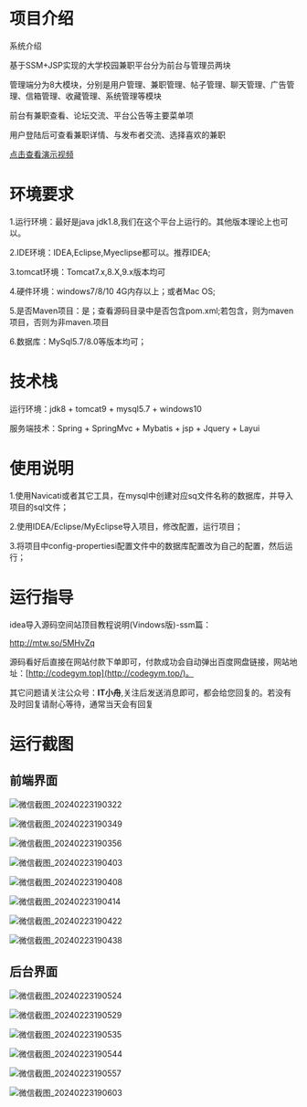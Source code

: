 # 项目介绍

系统介绍

基于SSM+JSP实现的大学校园兼职平台分为前台与管理员两块

管理端分为8大模块，分别是用户管理、兼职管理、帖子管理、聊天管理、广告管理、信箱管理、收藏管理、系统管理等模块

前台有兼职查看、论坛交流、平台公告等主要菜单项

用户登陆后可查看兼职详情、与发布者交流、选择喜欢的兼职



[点击查看演示视频](https://www.bilibili.com/video/BV1wH4y177db/?vd_source=889c0f0075f549c240ac1433b405c567)

# 环境要求

1.运行环境：最好是java jdk1.8,我们在这个平台上运行的。其他版本理论上也可以。 

2.IDE环境：IDEA,Eclipse,Myeclipse都可以。推荐IDEA; 

3.tomcat环境：Tomcat7.x,8.X,9.x版本均可 

4.硬件环境：windows7/8/10 4G内存以上；或者Mac OS; 

5.是否Maven项目：是；查看源码目录中是否包含pom.xml;若包含，则为maven项目，否则为非maven.项目 

6.数据库：MySql5.7/8.0等版本均可；

# 技术栈

运行环境：jdk8 + tomcat9 + mysql5.7 + windows10

服务端技术：Spring + SpringMvc + Mybatis + jsp + Jquery + Layui



# 使用说明

1.使用Navicati或者其它工具，在mysql中创建对应sq文件名称的数据库，并导入项目的sql文件； 

2.使用IDEA/Eclipse/MyEclipse导入项目，修改配置，运行项目； 

3.将项目中config-propertiesi配置文件中的数据库配置改为自己的配置，然后运行；

# 运行指导

idea导入源码空间站顶目教程说明(Vindows版)-ssm篇：

http://mtw.so/5MHvZq 

源码看好后直接在网站付款下单即可，付款成功会自动弹出百度网盘链接，网站地址：[http://codegym.top](http://codegym.top/)。 

其它问题请关注公众号：**IT小舟**,关注后发送消息即可，都会给您回复的。若没有及时回复请耐心等待，通常当天会有回复

# 运行截图

## 前端界面

![微信截图_20240223190322](https://gulimallcativen.oss-cn-shenzhen.aliyuncs.com/bishe/%E5%BE%AE%E4%BF%A1%E6%88%AA%E5%9B%BE_20240223190322.png)

![微信截图_20240223190349](https://gulimallcativen.oss-cn-shenzhen.aliyuncs.com/bishe/%E5%BE%AE%E4%BF%A1%E6%88%AA%E5%9B%BE_20240223190349.png)

![微信截图_20240223190356](https://gulimallcativen.oss-cn-shenzhen.aliyuncs.com/bishe/%E5%BE%AE%E4%BF%A1%E6%88%AA%E5%9B%BE_20240223190356.png)

![微信截图_20240223190403](https://gulimallcativen.oss-cn-shenzhen.aliyuncs.com/bishe/%E5%BE%AE%E4%BF%A1%E6%88%AA%E5%9B%BE_20240223190403.png)

![微信截图_20240223190408](https://gulimallcativen.oss-cn-shenzhen.aliyuncs.com/bishe/%E5%BE%AE%E4%BF%A1%E6%88%AA%E5%9B%BE_20240223190408.png)

![微信截图_20240223190414](https://gulimallcativen.oss-cn-shenzhen.aliyuncs.com/bishe/%E5%BE%AE%E4%BF%A1%E6%88%AA%E5%9B%BE_20240223190414.png)

![微信截图_20240223190422](https://gulimallcativen.oss-cn-shenzhen.aliyuncs.com/bishe/%E5%BE%AE%E4%BF%A1%E6%88%AA%E5%9B%BE_20240223190422.png)

![微信截图_20240223190438](https://gulimallcativen.oss-cn-shenzhen.aliyuncs.com/bishe/%E5%BE%AE%E4%BF%A1%E6%88%AA%E5%9B%BE_20240223190438.png)

## 后台界面

![微信截图_20240223190524](https://gulimallcativen.oss-cn-shenzhen.aliyuncs.com/bishe/%E5%BE%AE%E4%BF%A1%E6%88%AA%E5%9B%BE_20240223190524.png)

![微信截图_20240223190529](https://gulimallcativen.oss-cn-shenzhen.aliyuncs.com/bishe/%E5%BE%AE%E4%BF%A1%E6%88%AA%E5%9B%BE_20240223190529.png)

![微信截图_20240223190535](https://gulimallcativen.oss-cn-shenzhen.aliyuncs.com/bishe/%E5%BE%AE%E4%BF%A1%E6%88%AA%E5%9B%BE_20240223190535.png)

![微信截图_20240223190544](https://gulimallcativen.oss-cn-shenzhen.aliyuncs.com/bishe/%E5%BE%AE%E4%BF%A1%E6%88%AA%E5%9B%BE_20240223190544.png)

![微信截图_20240223190557](https://gulimallcativen.oss-cn-shenzhen.aliyuncs.com/bishe/%E5%BE%AE%E4%BF%A1%E6%88%AA%E5%9B%BE_20240223190557.png)

![微信截图_20240223190603](https://gulimallcativen.oss-cn-shenzhen.aliyuncs.com/bishe/%E5%BE%AE%E4%BF%A1%E6%88%AA%E5%9B%BE_20240223190603.png)
